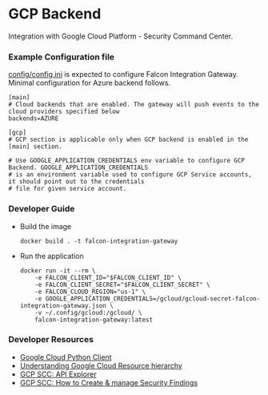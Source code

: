 # GCP Backend

Integration with Google Cloud Platform - Security Command Center.

### Example Configuration file

[config/config.ini](https://github.com/CrowdStrike/falcon-integration-gateway/blob/main/config/config.ini) is expected to configure Falcon Integration Gateway. Minimal configuration for Azure backend follows.
```
[main]
# Cloud backends that are enabled. The gateway will push events to the cloud providers specified below
backends=AZURE

[gcp]
# GCP section is applicable only when GCP backend is enabled in the [main] section.

# Use GOOGLE_APPLICATION_CREDENTIALS env variable to configure GCP Backend. GOOGLE_APPLICATION_CREDENTIALS
# is an environment variable used to configure GCP Service accounts, it should point out to the credentials
# file for given service account.
```

### Developer Guide

 - Build the image
   ```
   docker build . -t falcon-integration-gateway
   ```
 - Run the application
   ```
   docker run -it --rm \
       -e FALCON_CLIENT_ID="$FALCON_CLIENT_ID" \
       -e FALCON_CLIENT_SECRET="$FALCON_CLIENT_SECRET" \
       -e FALCON_CLOUD_REGION="us-1" \
       -e GOOGLE_APPLICATION_CREDENTIALS=/gcloud/gcloud-secret-falcon-integration-gateway.json \
       -v ~/.config/gcloud:/gcloud/ \
       falcon-integration-gateway:latest
   ```

### Developer Resources
 - [Google Cloud Python Client](https://github.com/googleapis/google-cloud-python)
 - [Understanding Google Cloud Resource hierarchy](https://cloud.google.com/resource-manager/docs/cloud-platform-resource-hierarchy)
 - [GCP SCC: API Explorer](https://developers.google.com/apis-explorer/#p/securitycenter/v1/)
 - [GCP SCC: How to Create & manage Security Findings](https://cloud.google.com/security-command-center/docs/how-to-api-create-manage-findings)
